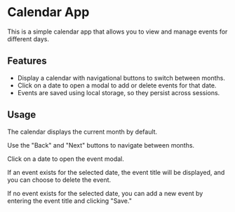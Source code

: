 # Calendar App

This is a simple calendar app that allows you to view and manage events for different days.

## Features

- Display a calendar with navigational buttons to switch between months.
- Click on a date to open a modal to add or delete events for that date.
- Events are saved using local storage, so they persist across sessions.

## Usage
The calendar displays the current month by default.

Use the "Back" and "Next" buttons to navigate between months.

Click on a date to open the event modal.

If an event exists for the selected date, the event title will be displayed, and you can choose to delete the event.

If no event exists for the selected date, you can add a new event by entering the event title and clicking "Save."
